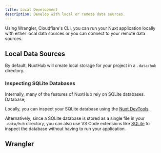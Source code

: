 ```yaml
---
title: Local Development
description: Develop with local or remote data sources.
---
```


Using Wrangler, Cloudflare's CLI, you can run your Nuxt application locally with either local data sources or you can connect to your remote data sources.

## Local Data Sources

By default, NuxtHub will create local storage for your project in a `.data/hub` directory. 

### Inspecting SQLite Databases

Internally, many of the features of NuxtHub rely on SQLite databases. Database, 

Locally, you can inspect your SQLite database using the [Nuxt DevTools](https://devtools.nuxt.com/). 

Alternatively, since a SQLite database is stored as a single file in your `.data/hub` directory, you can also use VS Code extensions like [SQLite](https://marketplace.visualstudio.com/items?itemName=alexcvzz.vscode-sqlite) to inspect the database without having to run your application.

## Wrangler

